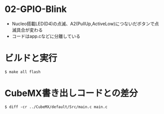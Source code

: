 # 02-GPIO-Blink

* Nucleo搭載LED(D4)の点滅、A2(PullUp,ActiveLow)につないだボタンで点滅具合が変わる
* コードはapp.cなどに分離している

# ビルドと実行

	$ make all flash

# CubeMX書き出しコードとの差分

	$ diff -cr ../CubeMX/default/Src/main.c main.c

